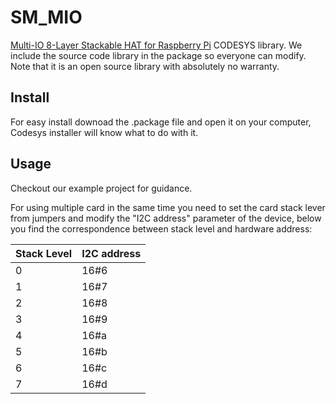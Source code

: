 # SM_MIO

[Multi-IO 8-Layer Stackable HAT for Raspberry Pi](https://sequentmicrosystems.com/collections/all-io-cards/products/multi-io-8-layer-stackable-hat-for-raspberry-pi) CODESYS library.
We include the source code library in the package so everyone can modify. Note that it is an open source library with absolutely no warranty.
## Install
For easy install downoad the .package file and open it on your computer, Codesys installer will know what to do with it.
## Usage
Checkout our example project for guidance.

For using multiple card in the same time you need to set the card stack lever from jumpers and modify the "I2C address" parameter of the  device, below you find the correspondence between stack level and hardware address:

| Stack Level | I2C address |
| --- | --- |
| 0 | 16#6 |
| 1 | 16#7 |
| 2 | 16#8 |
| 3 | 16#9 |
| 4 | 16#a |
| 5 | 16#b |
| 6 | 16#c |
| 7 | 16#d |
